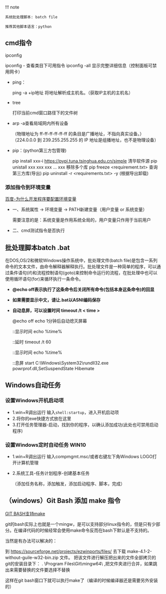 !!! note

    系统批处理脚本: batch file

    推荐其他脚本语言：python

## cmd指令

ipconfig

ipconfig - 查看类目下可用指令
ipconfig -all 显示完整详细信息（控制面板可禁用网卡）

- ping：

    ping -a +ip地址 将地址解析成主机名。（获取IP主机的主机名）

- tree
  
    打印当前cmd窗口路径下的文件树

- arp -a查看局域网内所有设备
  
    （物理地址为 ff-ff-ff-ff-ff-ff 的条目是广播地址，不指向真实设备。）
    （224.0.0.0 到 239.255.255.255 的 IP 地址是组播地址，也不是物理设备）

- pip：(python第三方包管理)

    pip install xxx-i https://pypi.tuna.tsinghua.edu.cn/simple 清华软件源
    pip unistall xxx xxx xxx ... xxx 移除多个库
    pip freeze <requirement.txt> 查询第三方库(导出)
    pip uninstall -r <requirements.txt> -y (根据导出卸载)

### 添加指令到环境变量

[百度-为什么开发程序要配置环境变量](https://baijiahao.baidu.com/s?id=1739693765201054630&wfr=spider&for=pc)

- 一、系统属性 -> 环境变量 -> PATH新建变量（用户变量 or 系统变量）

    需要注意的是：系统变量是作用系统全局的，用户变量只作用于当前用户

- 二、cmd测试指令是否执行

## 批处理脚本batch .bat

在DOS,OS/2和微软Windows操作系统中，批处理文件(batch file)是包含一系列命令的文本文件，由命令解释器解释执行。批处理文件是一种简单的程序，可以通过条件语句(if)和流程控制语句(goto)来控制命令运行的流程，在批处理中也可以使用循环语句(for)来循环执行一条命令。

- **@echo off表示执行了这条命令后关闭所有命令(包括本身这条命令)的回显**
- **如果需要显示中文，请让.bat以ASNI编码保存**
- **自动息屏，可以设置时间 timeout /t < time >**

    @echo off
    echo 1分钟后自动熄灭屏幕

    ::显示时间
    echo %time%

    ::延时
    timeout /t 60

    ::显示时间
    echo %time%

    ::息屏
    start  C:\Windows\System32\rundll32.exe powrprof.dll,SetSuspendState Hibemate

## Windows自动任务

### 设置Windows开机启动项

- 1.win+R调出运行 输入`shell:startup`，进入开机启动项
- 2.将你的exe快捷方式放在这里
- 3.打开任务管理器-启动，找到你的程序，以确认添加成功(此处也可禁用启动程序)  

### 设置Windows定时自动任务 WIN10

- 1.win+R调出运行 输入compmgmt.msc/或者右键左下角Windows LOGO打开计算机管理
- 2.系统工具-任务计划程序-创建基本任务

    （添加任务名称，添加触发，添加启动程序、脚本，完成）

## （windows）Git Bash 添加 make 指令

[GIT BASH支持make](https://www.cnblogs.com/WLCYSYS/p/16715366.html)

git的bash实际上也就是一个mingw，是可以支持部分linux指令的，但是只有少部分。在编译代码的时候经常会使用make命令反而在bash下默认是不支持的。

当然是有办法可以解决的：

到 https://sourceforge.net/projects/ezwinports/files/ 去下载 make-4.1-2-without-guile-w32-bin.zip 文件。
把该文件进行解压把出来的文件全部拷贝的git的安装目录下： . \Program Files\Git\mingw64\ ,把文件夹进行合并，如果跳出来需要替换的文件要选择不替换

这样在git bash窗口下就可以执行make了（编译的时候编译器还是需要另外安装的）